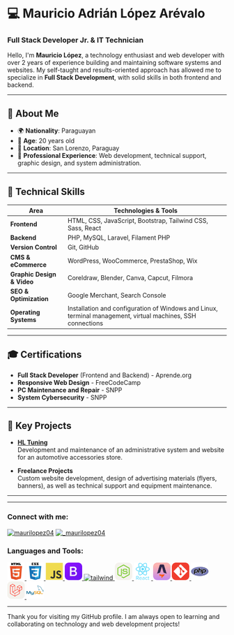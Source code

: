 # 💻 Mauricio Adrián López Arévalo

### Full Stack Developer Jr. & IT Technician

Hello, I'm **Mauricio López**, a technology enthusiast and web developer with over 2 years of experience building and maintaining software systems and websites. My self-taught and results-oriented approach has allowed me to specialize in **Full Stack Development**, with solid skills in both frontend and backend.

---

## 📌 About Me

- 🌍 **Nationality**: Paraguayan
- 👶 **Age**: 20 years old
- 📍 **Location**: San Lorenzo, Paraguay
- 💼 **Professional Experience**: Web development, technical support, graphic design, and system administration.

---

## 💼 Technical Skills

| Area                  | Technologies & Tools                                                                                                             |
|-----------------------|----------------------------------------------------------------------------------------------------------------------------------|
| **Frontend**          | HTML, CSS, JavaScript, Bootstrap, Tailwind CSS, Sass, React                                                                      |
| **Backend**           | PHP, MySQL, Laravel, Filament PHP                                                                                                |
| **Version Control**   | Git, GitHub                                                                                                                      |
| **CMS & eCommerce**   | WordPress, WooCommerce, PrestaShop, Wix                                                                                          |
| **Graphic Design & Video** | Coreldraw, Blender, Canva, Capcut, Filmora                                                                                  |
| **SEO & Optimization**| Google Merchant, Search Console                                                                                                 |
| **Operating Systems** | Installation and configuration of Windows and Linux, terminal management, virtual machines, SSH connections                      |

---

## 🎓 Certifications

- **Full Stack Developer** (Frontend and Backend) - Aprende.org
- **Responsive Web Design** - FreeCodeCamp
- **PC Maintenance and Repair** - SNPP
- **System Cybersecurity** - SNPP

---

## 🚀 Key Projects

- **[HL Tuning](http://www.hltuning.com)**  
  Development and maintenance of an administrative system and website for an automotive accessories store.

- **Freelance Projects**  
  Custom website development, design of advertising materials (flyers, banners), as well as technical support and equipment maintenance.

---

---

<h3 align="left">Connect with me:</h3>
<p align="left">
<a href="https://linkedin.com/in/maurilopez04" target="blank"><img align="center" src="https://raw.githubusercontent.com/rahuldkjain/github-profile-readme-generator/master/src/images/icons/Social/linked-in-alt.svg" alt="maurilopez04" height="30" width="40" /></a>
<a href="https://instagram.com/_maurilopez04" target="blank"><img align="center" src="https://raw.githubusercontent.com/rahuldkjain/github-profile-readme-generator/master/src/images/icons/Social/instagram.svg" alt="_maurilopez04" height="30" width="40" /></a>
</p>

<h3 align="left">Languages and Tools:</h3>
<p align="left"> 
<a href="https://www.w3.org/html/" target="_blank" rel="noreferrer"> <img src="https://raw.githubusercontent.com/devicons/devicon/master/icons/html5/html5-original-wordmark.svg" alt="html5" width="40" height="40"/> </a> 
  <a href="https://www.w3schools.com/css/" target="_blank" rel="noreferrer"> <img src="https://raw.githubusercontent.com/devicons/devicon/master/icons/css3/css3-original-wordmark.svg" alt="css3" width="40" height="40"/> </a> 
<a href="https://developer.mozilla.org/en-US/docs/Web/JavaScript" target="_blank" rel="noreferrer"> <img src="https://raw.githubusercontent.com/devicons/devicon/master/icons/javascript/javascript-original.svg" alt="javascript" width="40" height="40"/> </a> 
<a href="https://getbootstrap.com" target="_blank" rel="noreferrer"> <img src="https://github.com/tandpfun/skill-icons/blob/main/icons/Bootstrap.svg" alt="bootstrap" width="40" height="40"/> </a> 
<a href="https://tailwindcss.com/" target="_blank" rel="noreferrer"> <img src="https://www.vectorlogo.zone/logos/tailwindcss/tailwindcss-icon.svg" alt="tailwind" width="40" height="40"/> </a> 
<a href="https://nodejs.org/en/" target="_blank" rel="noreferrer"> <img src="https://github.com/tandpfun/skill-icons/blob/main/icons/NodeJS-Light.svg" alt="NodeJs" width="40" height="40"/> </a>
<a href="https://reactjs.org/" target="_blank" rel="noreferrer"> <img src="https://raw.githubusercontent.com/devicons/devicon/master/icons/react/react-original-wordmark.svg" alt="react" width="40" height="40"/> </a> 
<a href="https://astro.build/" target="_blank" rel="noreferrer"> <img src="https://github.com/tandpfun/skill-icons/blob/main/icons/Astro.svg" alt="Astro" width="40" height="40"/> </a> 
<a href="https://git-scm.com/" target="_blank" rel="noreferrer"> <img src="https://github.com/tandpfun/skill-icons/blob/main/icons/Git.svg" alt="Git" width="40" height="40"/> </a> 
<a href="https://www.php.net" target="_blank" rel="noreferrer"> <img src="https://raw.githubusercontent.com/devicons/devicon/master/icons/php/php-original.svg" alt="php" width="40" height="40"/> </a> 
<a href="https://laravel.com/" target="_blank" rel="noreferrer"> <img src="https://github.com/tandpfun/skill-icons/blob/main/icons/Laravel-Light.svg" alt="laravel" width="40" height="40"/> </a> 
<a href="https://www.mysql.com/" target="_blank" rel="noreferrer"> <img src="https://raw.githubusercontent.com/devicons/devicon/master/icons/mysql/mysql-original-wordmark.svg" alt="mysql" width="40" height="40"/> </a> 
</p>

--- 
Thank you for visiting my GitHub profile. I am always open to learning and collaborating on technology and web development projects!

